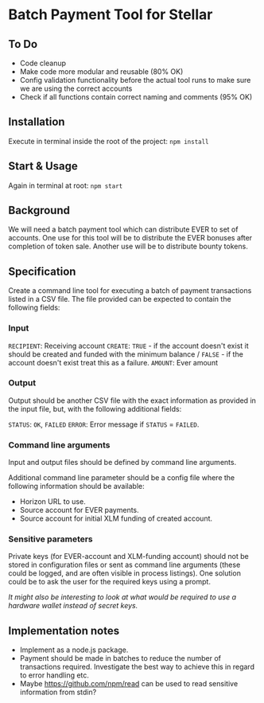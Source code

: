 # Batch Payment Tool for Stellar

## To Do
- Code cleanup
- Make code more modular and reusable (80% OK)
- Config validation functionality before the actual tool runs to make sure we are using the correct accounts
- Check if all functions contain correct naming and comments (95% OK)

## Installation
Execute in terminal inside the root of the project:
`npm install`

## Start & Usage
Again in terminal at root:
`npm start`

## Background

We will need a batch payment tool which can distribute EVER to set of accounts. One use for this tool will be to distribute the EVER bonuses after completion of token sale. Another use will be to distribute bounty tokens.

## Specification

Create a command line tool for executing a batch of payment transactions listed in a CSV file. The file provided can be expected to contain the following fields:

### Input

`RECIPIENT`: Receiving account
`CREATE`: `TRUE` -  if the account doesn't exist it should be created and funded with the minimum balance  / `FALSE` - if the account doesn't exist treat this as a failure.
`AMOUNT`: Ever amount

### Output

Output should be another CSV file with the exact information as provided in the input file, but, with the following additional fields:

`STATUS`: `OK`, `FAILED`
`ERROR`: Error message if `STATUS` = `FAILED`.

### Command line arguments

Input and output files should be defined by command line arguments.

Additional command line parameter should be a config file where the following information should be available:

- Horizon URL to use.
- Source account for EVER payments.
- Source account for initial XLM funding of created account.

### Sensitive parameters

Private keys (for EVER-account and XLM-funding account) should not be stored in configuration files or sent as command line arguments (these could be logged, and are often visible in process listings). One solution could be to ask the user for the required keys using a prompt.

*It might also be interesting to look at what would be required to use a hardware wallet instead of secret keys.*

## Implementation notes

- Implement as a node.js package.
- Payment should be made in batches to reduce the number of transactions required. Investigate the best way to achieve this in regard to error handling etc.
- Maybe <https://github.com/npm/read> can be used to read sensitive information from stdin?

